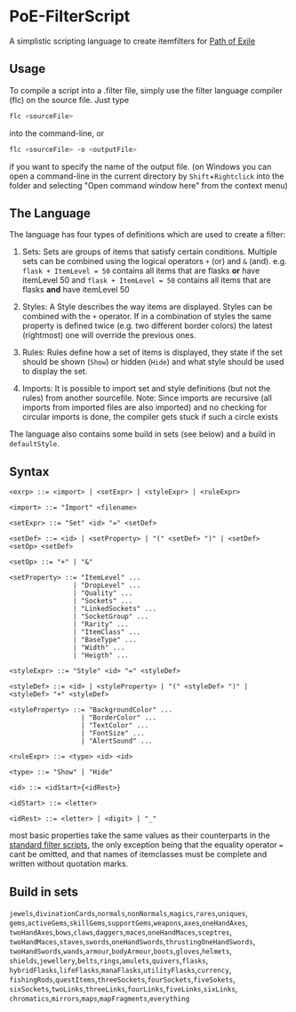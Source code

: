 # PoE-FilterScript
A simplistic scripting language to create itemfilters for [Path of Exile](https://www.pathofexile.com/)

## Usage
To compile a script into a .filter file, simply use the filter language compiler
(flc) on the source file.
Just type
```sh
flc <sourceFile>
```
into the command-line, or
``` sh
flc <sourceFile> -o <outputFile>
```
if you want to specify the name of the output file.
(on Windows you can open a command-line in the current directory by
  `Shift`+`Rightclick` into the folder and selecting "Open command window here"
  from the context menu)

## The Language
The language has four types of definitions which are used to create a filter:
1. Sets: Sets are groups of items that satisfy certain conditions.
Multiple sets can be combined using the logical operators `+` (or) and `&` (and).
e.g. `flask + ItemLevel = 50` contains all items that are flasks **or** have itemLevel 50
and `flask + ItemLevel = 50` contains all items that are flasks **and** have itemLevel 50

2. Styles: A Style describes the way items are displayed.
Styles can be combined with the `+` operator. If in a combination of styles the same
property is defined twice (e.g. two different border colors) the latest (rightmost) one
will override the previous ones.

3. Rules: Rules define how a set of items is displayed, they state if the set should
be shown (`Show`) or hidden (`Hide`) and what style should be used to display the set.

4. Imports: It is possible to import set and style definitions (but not the rules)
 from another sourcefile.
Note: Since imports are recursive (all imports from imported files are also imported)
 and no checking for circular imports is done, the compiler gets stuck if such a circle
 exists

The language also contains some build in sets (see below) and a build in `defaultStyle`.

## Syntax
```
<exrp> ::= <import> | <setExpr> | <styleExpr> | <ruleExpr>

<import> ::= "Import" <filename>

<setExpr> ::= "Set" <id> "=" <setDef>

<setDef> ::= <id> | <setProperty> | "(" <setDef> ")" | <setDef> <setOp> <setDef>

<setOp> ::= "+" | "&"

<setProperty> ::= "ItemLevel" ...
                | "DropLevel" ...
                | "Quality" ...
                | "Sockets" ...
                | "LinkedSockets" ...
                | "SocketGroup" ...
                | "Rarity" ...
                | "ItemClass" ...
                | "BaseType" ...
                | "Width" ...
                | "Heigth" ...

<styleExpr> ::= "Style" <id> "=" <styleDef>

<styleDef> ::= <id> | <styleProperty> | "(" <styleDef> ")" | <styleDef> "+" <styleDef>

<styleProperty> ::= "BackgroundColor" ...
                  | "BorderColor" ...
                  | "TextColor" ...
                  | "FontSize" ...
                  | "AlertSound" ...

<ruleExpr> ::= <type> <id> <id>

<type> ::= "Show" | "Hide"

<id> ::= <idStart>{<idRest>}

<idStart> ::= <letter>

<idRest> ::= <letter> | <digit> | "_"
```
most basic properties take the same values as their counterparts in the
[standard filter scripts](http://pathofexile.gamepedia.com/Item_filter),
the only exception being that the equality operator `=` cant be omitted,
and that names of itemclasses must be complete and written without quotation marks.

## Build in sets
`jewels`,`divinationCards`,`normals`,`nonNormals`,`magics`,`rares`,`uniques`,
`gems`,`activeGems`,`skillGems`,`supportGems`,`weapons`,`axes`,`oneHandAxes`,
`twoHandAxes`,`bows`,`claws`,`daggers`,`maces`,`oneHandMaces`,`sceptres`,
`twoHandMaces`,`staves`,`swords`,`oneHandSwords`,`thrustingOneHandSwords`,
`twoHandSwords`,`wands`,`armour`,`bodyArmour`,`boots`,`gloves`,`helmets`,
`shields`,`jewellery`,`belts`,`rings`,`amulets`,`quivers`,`flasks`,
`hybridFlasks`,`lifeFlasks`,`manaFlasks`,`utilityFlasks`,`currency`,
`fishingRods`,`questItems`,`threeSockets`,`fourSockets`,`fiveSokets`,
`sixSockets`,`twoLinks`,`threeLinks`,`fourLinks`,`fiveLinks`,`sixLinks`,
`chromatics`,`mirrors`,`maps`,`mapFragments`,`everything`
